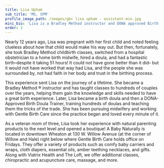 ```yaml
---
title: Lisa Upham
sub_title: 'MS, SPM'
profile_image_path: /images/gbc lisa upham - assistant-min.jpg
mini_bio: 'Lisa is a Bradley Method instructor and DONA approved Birth Doula Trainer who has been with Gentle Birth Care from the start!'
order: 2
---
```


Nearly 12 years ago, Lisa was pregnant with her first child and noted feeling clueless about how that child would make his way out. But then, fortunately, she took Bradley Method childbirth classes, switched from a hospital obstetrician to a home birth midwife, hired a doula, and had a fantastic birth–despite it taking 51 hours! It could not have gone better than it did– but it would not have worked that way had Lisa, and the people she was surrounded by, not had faith in her body and trust in the birthing process.&nbsp;&nbsp;

This experience sent Lisa on the journey of a lifetime. She became a Bradley Method &reg; instructor and has taught classes to hundreds of couples over the years, helping them gain the knowledge and skills needed to have a great birth experience. Later, Lisa became a birth doula and then a DONA-Approved Birth Doula Trainer, training hundreds of doulas and teaching them the tricks of the trade. She has been pursuing midwifery and working with Gentle Birth Care since the practice began and loved every minute of it.

As a veteran mom of three, Lisa took her experience with natural parenting products to the next level and opened a boutique! A Baby Naturally is located in downtown Wheaton at 130 W. Willow Avenue (at the corner of Willow and Hale) right below where Gentle Birth Care holds office on Fridays. They offer a variety of products such as comfy baby carriers and wraps, cloth diapers, essential oils, amber teething necklaces, and gifts. Along with Viatrix Health and The Loft, we offer additional classes, chiropractic and acupuncture care, massage, and more.